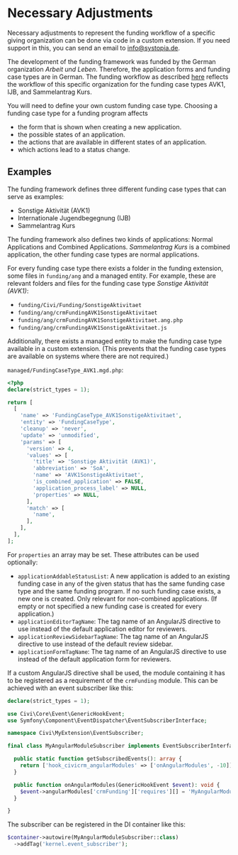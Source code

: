 # Necessary Adjustments

Necessary adjustments to represent the funding workflow of a specific giving
organization can be done via code in a custom extension.
If you need support in this, you can send an email to info@systopia.de.

The development of the funding framework was funded by the German organization _Arbeit und Leben_.
Therefore, the application forms and funding case types are in German.
The funding workflow as described [here](../usage/application-states.md)
reflects the workflow of this specific organization for the funding case types
AVK1, IJB, and Sammelantrag Kurs.

You will need to define your own custom funding case type. Choosing a funding case type for a funding program affects

* the form that is shown when creating a new application.
* the possible states of an application.
* the actions that are available in different states of an application.
* which actions lead to a status change.

## Examples

The funding framework defines three different funding case types that can serve as examples:

* Sonstige Aktivität (AVK1)
* Internationale Jugendbegegnung (IJB)
* Sammelantrag Kurs

The funding framework also defines two kinds of applications: Normal Applications and Combined Applications.
_Sammelantrag Kurs_ is a combined application, the other funding case types are normal applications.

For every funding case type there exists a folder in the funding extension, some files in `funding/ang` and a managed entity.
For example, these are relevant folders and files for the funding case type *Sonstige Aktivität (AVK1)*:

- `funding/Civi/Funding/SonstigeAktivitaet`
- `funding/ang/crmFundingAVK1SonstigeAktivitaet`
- `funding/ang/crmFundingAVK1SonstigeAktivitaet.ang.php`
- `funding/ang/crmFundingAVK1SonstigeAktivitaet.js`

Additionally, there exists a managed entity to make the funding case type
available in a custom extension. (This prevents that the funding case types are
available on systems where there are not required.)

`managed/FundingCaseType_AVK1.mgd.php`:
```php
<?php
declare(strict_types = 1);

return [
  [
    'name' => 'FundingCaseType_AVK1SonstigeAktivitaet',
    'entity' => 'FundingCaseType',
    'cleanup' => 'never',
    'update' => 'unmodified',
    'params' => [
      'version' => 4,
      'values' => [
        'title' => 'Sonstige Aktivität (AVK1)',
        'abbreviation' => 'SoA',
        'name' => 'AVK1SonstigeAktivitaet',
        'is_combined_application' => FALSE,
        'application_process_label' => NULL,
        'properties' => NULL,
      ],
      'match' => [
        'name',
      ],
    ],
  ],
];
```

For `properties` an array may be set. These attributes can be used optionally:

* `applicationAddableStatusList`: A new application is added to an existing funding case in any of the given status that has the same funding case type and the same funding program. If no such funding case exists, a new one is created. Only relevant for non-combined applications. (If empty or not specified a new funding case is created for every application.)
* `applicationEditorTagName`: The tag name of an AngularJS directive to use instead of the default application editor for reviewers.
* `applicationReviewSidebarTagName`: The tag name of an AngularJS directive to use instead of the default review sidebar.
* `applicationFormTagName`: The tag name of an AngularJS directive to use instead of the default application form for reviewers.

If a custom AngularJS directive shall be used, the module containing it has to
be registered as a requirement of the `crmFunding` module. This can be achieved
with an event subscriber like this:

```php
declare(strict_types = 1);

use Civi\Core\Event\GenericHookEvent;
use Symfony\Component\EventDispatcher\EventSubscriberInterface;

namespace Civi\MyExtension\EventSubscriber;

final class MyAngularModuleSubscriber implements EventSubscriberInterface {

  public static function getSubscribedEvents(): array {
    return ['hook_civicrm_angularModules' => ['onAngularModules', -10]];
  }

  public function onAngularModules(GenericHookEvent $event): void {
    $event->angularModules['crmFunding']['requires'][] = 'MyAngularModule';
  }

}
```

The subscriber can be registered in the DI container like this:

```php
$container->autowire(MyAngularModuleSubscriber::class)
  ->addTag('kernel.event_subscriber');
```
